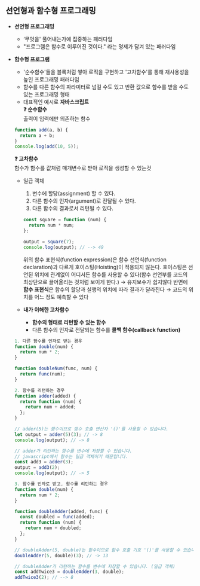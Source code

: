 ## 선언형과 함수형 프로그래밍

- **선언형 프로그래밍**
  - ‘무엇을' 풀어내는가에 집중하는 패러다임
  - "프로그램은 함수로 이루어진 것이다." 라는 명제가 담겨 있는 패러다임
- **함수형 프로그램**

  - '순수함수'들을 블록처럼 쌓아 로직을 구현하고 '고차함수'를 통해 재사용성을 높인 프로그래밍 패러다임
  - 함수를 다른 함수의 파라미터로 넘길 수도 있고 반환 값으로 함수를 받을 수도 있는 프로그래밍 형태
  - 대표적인 예시로 **자바스크립트**</br>
**❓ 순수함수**</br>
    출력이 입력에만 의존하는 함수

  ```jsx
  function add(a, b) {
    return a + b;
  }
  console.log(add(10, 5));
  ```

  **❓ 고차함수**</br>
  함수가 함수를 값처럼 매개변수로 받아 로직을 생성할 수 있는것

  - 일급 객체

    1. 변수에 할당(assignment) 할 수 있다.
    2. 다른 함수의 인자(argument)로 전달될 수 있다.
    3. 다른 함수의 결과로서 리턴될 수 있다.

    ```jsx
    const square = function (num) {
      return num * num;
    };

    output = square(7);
    console.log(output); // --> 49
    ```
    위의 함수 표현식(function expression)은 함수 선언식(function declaration)과 다르게 호이스팅(Hoisting)이 적용되지 않는다.
    호이스팅은 선언된 위치에 관계없이 어디서든 함수를 사용할 수 있다(함수 선언부를 코드의 최상단으로 끌어올리는 것처럼 보이게 한다.) → 유지보수가 쉽지않다
    반면에 **함수 표현식**은 함수의 할당과 실행의 위치에 따라 결과가 달라진다 → 코드의 위치를 어느 정도 예측할 수 있다

  - **내가 이해한 고차함수**
    - **함수의 형태로 리턴할 수 있는 함수**
    - 다른 함수의 인자로 전달되는 함수를 **콜백 함수(callback function)**

  ```jsx
  1. 다른 함수를 인자로 받는 경우
  function double(num) {
    return num * 2;
  }

  function doubleNum(func, num) {
    return func(num);
  }
  ```

  ```jsx
  2. 함수를 리턴하는 경우
  function adder(added) {
    return function (num) {
      return num + added;
    };
  }

  // adder(5)는 함수이므로 함수 호출 연산자 '()'를 사용할 수 있습니다.
  let output = adder(5)(3); // -> 8
  console.log(output); // -> 8

  // adder가 리턴하는 함수를 변수에 저장할 수 있습니다.
  // javascript에서 함수는 일급 객체이기 때문입니다.
  const add3 = adder(3);
  output = add3(2);
  console.log(output); // -> 5
  ```

  ```jsx
  3. 함수를 인자로 받고, 함수를 리턴하는 경우
  function double(num) {
    return num * 2;
  }

  function doubleAdder(added, func) {
    const doubled = func(added);
    return function (num) {
      return num + doubled;
    };
  }

  // doubleAdder(5, double)는 함수이므로 함수 호출 기호 '()'를 사용할 수 있습니다.
  doubleAdder(5, double)(3); // -> 13

  // doubleAdder가 리턴하는 함수를 변수에 저장할 수 있습니다. (일급 객체)
  const addTwice3 = doubleAdder(3, double);
  addTwice3(2); // --> 8
  ```

